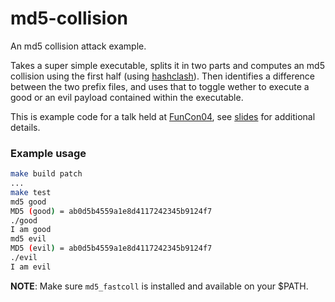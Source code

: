# md5-collision

An md5 collision attack example.

Takes a super simple executable, splits it in two parts and computes an md5 collision using the first half (using [hashclash](https://github.com/cr-marcstevens/hashclash)). Then identifies a difference between the two prefix files, and uses that to toggle wether to execute a good or an evil payload contained within the executable.

This is example code for a talk held at [FunCon04](https://jobs.funnel.io/departments/development), see [slides](slides.pdf) for additional details.

### Example usage

```bash
make build patch
...
make test
md5 good
MD5 (good) = ab0d5b4559a1e8d4117242345b9124f7
./good
I am good
md5 evil
MD5 (evil) = ab0d5b4559a1e8d4117242345b9124f7
./evil
I am evil
```

**NOTE**: Make sure `md5_fastcoll` is installed and available on your $PATH.
